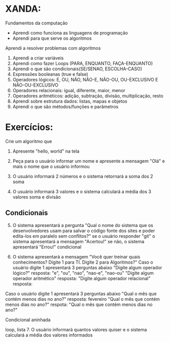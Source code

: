  # XANDA:
 Fundamentos da computação
  - Aprendi como funciona as linguagens de programação
  - Aprendi para que serve os algoritmos

Aprendi a resolver problemas com algoritmos
  1. Aprendi a criar variáveis
  2. Aprendi como fazer Loops (PARA, ENQUANTO, FAÇA-ENQUANTO)
  3. Aprendi o que são condicionais(SE/SENAO, ESCOLHA-CASO)
  4. Expressões booleanas (true e false)
  5. Operadores lógicos: E, OU, NÃO, NÃO-E, NÃO-OU, OU-EXCLUSIVO E NÃO-OU-EXCLUSIVO
  6. Operadores relacionais: igual, diferente, maior, menor
  7. Operadores aritméticos: adição, subtração, divisão, multiplicação, resto
  8. Aprendi sobre estrutura dados: listas, mapas e objetos
  9. Aprendi o que são métodos/funções e parâmetros
      
# Exercícios:
Crie um algoritmo que 

1. Apresente "hello, world" na tela

2. Peça para o usuário informar um nome e apresente a mensagem "Olá" e mais o nome que o usuário informou

3. O usuário informará 2 números e o sistema retornará a soma dos 2
soma

4. O usuário informará 3 valores e o sistema calculará a média dos 3 valores
soma e divisão

## Condicionais
5. O sistema apresentará a pergunta "Qual o nome do sistema que os desenvolvedores usam para salvar o código fonte dos sites e poder edita-los em paralelo sem conflitos?" se o usuário responder "git" 
o sistema apresentará a mensagem "Acertou!" se não, o sistema apresentará "Errou!"
condicional


6. O sistema apresentará a mensagem "Você quer treinar quais conhecimentos?
Digite 1 para TI. 
Digite 2 para Algoritmos?"
Caso o usuário digite 1 apresentará 3 perguntas abaixo
"Digite algum operador lógico?" resposta: "e", "ou", "nao", "nao-e", "nao-ou"
"Digite algum operador aritmético" resposta: 
"Digite algum operador relacional" resposta: 

Caso o usuário digite 1 apresentará 3 perguntas abaixo
"Qual o mês que contém menos dias no ano?" resposta: fevereiro
"Qual o mês que contém menos dias no ano?" respota: 
"Qual o mês que contém menos dias no ano?"




Condicional aninhada

loop, lista
7. O usuário informará quantos valores quiser e o sistema calculará a média dos valores informados

















